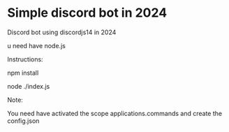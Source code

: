 # Simple discord bot in 2024
Discord bot using discordjs14 in 2024

u need have node.js

Instructions:

npm install

node ./index.js

Note: 

You need have activated the scope applications.commands and create the config.json 
